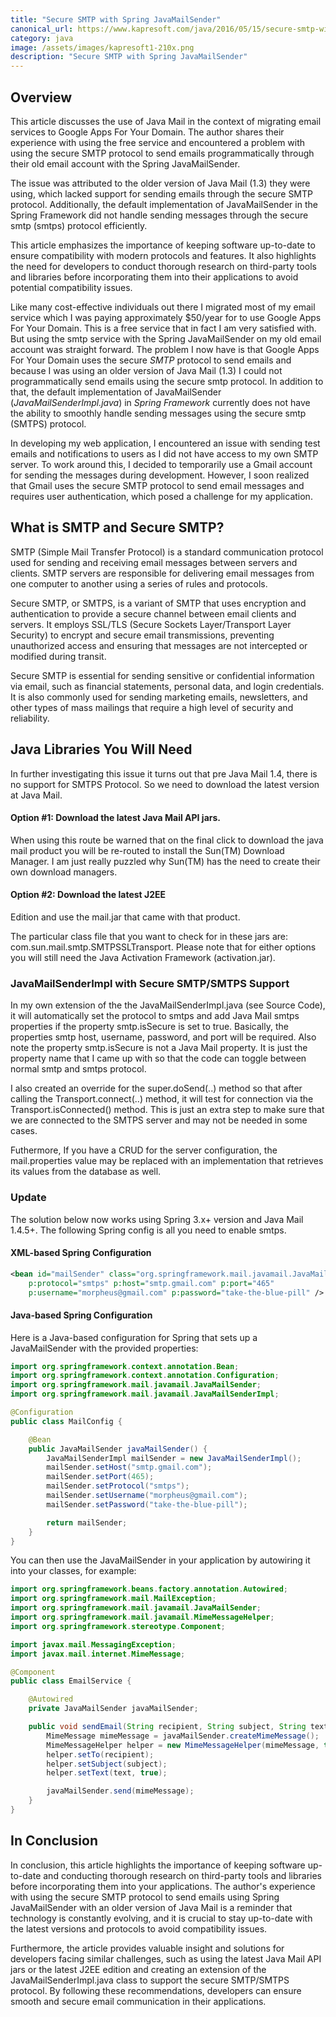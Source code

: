 ```yaml
---
title: "Secure SMTP with Spring JavaMailSender"
canonical_url: https://www.kapresoft.com/java/2016/05/15/secure-smtp-with-spring-javamailsender.html
category: java
image: /assets/images/kapresoft1-210x.png
description: "Secure SMTP with Spring JavaMailSender"
---
```


## Overview

This article discusses the use of Java Mail in the context of migrating email services to Google Apps For Your Domain. The author shares their experience with using the free service and encountered a problem with using the secure SMTP protocol to send emails programmatically through their old email account with the Spring JavaMailSender.<!--excerpt-->

The issue was attributed to the older version of Java Mail (1.3) they were using, which lacked support for sending emails through the secure SMTP protocol. Additionally, the default implementation of JavaMailSender in the Spring Framework did not handle sending messages through the secure smtp (smtps) protocol efficiently.

This article emphasizes the importance of keeping software up-to-date to ensure compatibility with modern protocols and features. It also highlights the need for developers to conduct thorough research on third-party tools and libraries before incorporating them into their applications to avoid potential compatibility issues.

Like many cost-effective individuals out there I migrated most of my email service which I was paying approximately $50/year for to use Google Apps For Your Domain. This is a free service that in fact I am very satisfied with. But using the smtp service with the Spring JavaMailSender on my old email account was straight forward. The problem I now have is that Google Apps For Your Domain uses the secure _SMTP_ protocol to send emails and because I was using an older version of Java Mail (1.3) I could not programmatically send emails using the secure smtp protocol. In addition to that, the default implementation of JavaMailSender (_JavaMailSenderImpl.java_) in _Spring Framework_ currently does not have the ability to smoothly handle sending messages using the secure smtp (SMTPS) protocol.

In developing my web application, I encountered an issue with sending test emails and notifications to users as I did not have access to my own SMTP server. To work around this, I decided to temporarily use a Gmail account for sending the messages during development. However, I soon realized that Gmail uses the secure SMTP protocol to send email messages and requires user authentication, which posed a challenge for my application.

## What is SMTP and Secure SMTP?

SMTP (Simple Mail Transfer Protocol) is a standard communication protocol used for sending and receiving email messages between servers and clients. SMTP servers are responsible for delivering email messages from one computer to another using a series of rules and protocols.

Secure SMTP, or SMTPS, is a variant of SMTP that uses encryption and authentication to provide a secure channel between email clients and servers. It employs SSL/TLS (Secure Sockets Layer/Transport Layer Security) to encrypt and secure email transmissions, preventing unauthorized access and ensuring that messages are not intercepted or modified during transit.

Secure SMTP is essential for sending sensitive or confidential information via email, such as financial statements, personal data, and login credentials. It is also commonly used for sending marketing emails, newsletters, and other types of mass mailings that require a high level of security and reliability.

## Java Libraries You Will Need

In further investigating this issue it turns out that pre Java Mail 1.4, there is no support for SMTPS Protocol. So we need to download the latest version at Java Mail.

#### Option #1:  Download the latest Java Mail API jars.
When using this route be warned that on the final click to download the java mail product you will be re-routed to install the Sun(TM) Download Manager. I am just really puzzled why Sun(TM) has the need to create their own download managers.
#### Option #2: Download the latest J2EE

Edition and use the mail.jar that came with that product.

The particular class file that you want to check for in these jars are: com.sun.mail.smtp.SMTPSSLTransport.
Please note that for either options you will still need the Java Activation Framework (activation.jar).

### JavaMailSenderImpl with Secure SMTP/SMTPS Support
In my own extension of the the JavaMailSenderImpl.java (see Source Code), it will automatically set the protocol to smtps and add Java Mail smtps properties if the property smtp.isSecure is set to true. Basically, the properties smtp host, username, password, and port will be required.  Also note the property smtp.isSecure is not a Java Mail property. It is just the property name that I came up with so that the code can toggle between normal smtp and smtps protocol.

I also created an override for the super.doSend(..) method so that after calling the Transport.connect(..) method, it will test for connection via the Transport.isConnected() method. This is just an extra step to make sure that we are connected to the SMTPS server and may not be needed in some cases.

Futhermore, If you have a CRUD for the server configuration,  the mail.properties value may be replaced with an implementation that retrieves its values from the database as well.

### Update
The solution below now works using Spring 3.x+ version and Java Mail 1.4.5+. The following Spring config is all you need to enable smtps.

#### XML-based Spring Configuration

```xml
<bean id="mailSender" class="org.springframework.mail.javamail.JavaMailSenderImpl"
    p:protocol="smtps" p:host="smtp.gmail.com" p:port="465"
    p:username="morpheus@gmail.com" p:password="take-the-blue-pill" />
```

#### Java-based Spring Configuration

Here is a Java-based configuration for Spring that sets up a JavaMailSender with the provided properties:

```java
import org.springframework.context.annotation.Bean;
import org.springframework.context.annotation.Configuration;
import org.springframework.mail.javamail.JavaMailSender;
import org.springframework.mail.javamail.JavaMailSenderImpl;

@Configuration
public class MailConfig {

    @Bean
    public JavaMailSender javaMailSender() {
        JavaMailSenderImpl mailSender = new JavaMailSenderImpl();
        mailSender.setHost("smtp.gmail.com");
        mailSender.setPort(465);
        mailSender.setProtocol("smtps");
        mailSender.setUsername("morpheus@gmail.com");
        mailSender.setPassword("take-the-blue-pill");

        return mailSender;
    }
}
```
You can then use the JavaMailSender in your application by autowiring it into your classes, for example:

```java
import org.springframework.beans.factory.annotation.Autowired;
import org.springframework.mail.MailException;
import org.springframework.mail.javamail.JavaMailSender;
import org.springframework.mail.javamail.MimeMessageHelper;
import org.springframework.stereotype.Component;

import javax.mail.MessagingException;
import javax.mail.internet.MimeMessage;

@Component
public class EmailService {

    @Autowired
    private JavaMailSender javaMailSender;

    public void sendEmail(String recipient, String subject, String text) throws MailException, MessagingException {
        MimeMessage mimeMessage = javaMailSender.createMimeMessage();
        MimeMessageHelper helper = new MimeMessageHelper(mimeMessage, true);
        helper.setTo(recipient);
        helper.setSubject(subject);
        helper.setText(text, true);

        javaMailSender.send(mimeMessage);
    }
}
```

## In Conclusion

In conclusion, this article highlights the importance of keeping software up-to-date and conducting thorough research on third-party tools and libraries before incorporating them into your applications. The author's experience with using the secure SMTP protocol to send emails using Spring JavaMailSender with an older version of Java Mail is a reminder that technology is constantly evolving, and it is crucial to stay up-to-date with the latest versions and protocols to avoid compatibility issues. 

Furthermore, the article provides valuable insight and solutions for developers facing similar challenges, such as using the latest Java Mail API jars or the latest J2EE edition and creating an extension of the JavaMailSenderImpl.java class to support the secure SMTP/SMTPS protocol. By following these recommendations, developers can ensure smooth and secure email communication in their applications.
